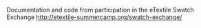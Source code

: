 Documentation and code from participation in the eTextile Swatch Exchange
http://etextile-summercamp.org/swatch-exchange/
